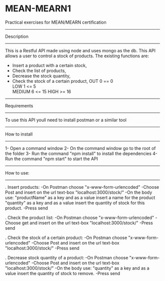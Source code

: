 # MEAN-MEARN1
Practical exercises for MEAN/MEARN certification

*********************************************************************************
Description
*********************************************************************************
This is a Restful API made using node and uses mongo as the db.
This API allows a user to control a stock of products.
The existing functions are:

- Insert a product with a certain stock,
- Check the list of products,
- Decrease the stock quantity,
- Check the stock of a certain product,
    OUT         0 == 0  
    LOW         1 <= 5  
    MEDIUM      6 <= 15
    HIGH        >= 16


*********************************************************************************
Requirements
*********************************************************************************
To use this API youll need to install postman or a similar tool

*********************************************************************************
How to install
*********************************************************************************
1- Open a command window
2- On the command window go to the root of the folder
3- Run the command "npm install" to install the dependencies
4- Run the command "npm start" to start the API

*********************************************************************************
How to use:
*********************************************************************************
. Insert products:
  -On Postman choose "x-www-form-urlencoded"
  -Choose Post and insert on the url text-box "localhost:3000/stock/"
  -On the body use:
      "productName" as a key and as a value insert a name for the product
      "quantity" as a key and as a value insert the quantity of stock for this product.
  -Press send
  
. Check the product list:
    -On Postman choose "x-www-form-urlencoded"
    -Choose get and insert on the url text-box "localhost:3000/stock/"
    -Press send

. Check the stock of a certain product:
    -On Postman choose "x-www-form-urlencoded"
    -Choose Post and insert on the url text-box "localhost:3000/stock/<name-of-the-product>" 
    -Press send
  
. Decrease stock quantity of a product:
    -On Postman choose "x-www-form-urlencoded"
    -Choose Post and insert on the url text-box "localhost:3000/stock/<name-of-the-product>"
    -On the body use:
        "quantity" as a key and as a value insert the quantity of stock to remove.
    -Press send 

  
